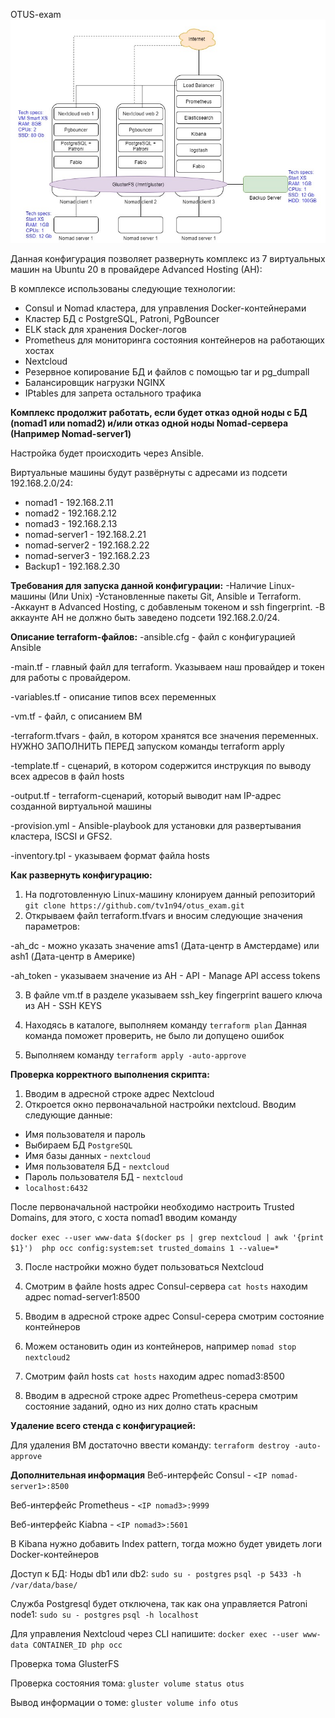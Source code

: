 OTUS-exam
![Image alt](https://github.com/tv1n94/otus_exam/blob/master/otus_exam.jpg)

Данная конфигурация позволяет развернуть комплекс из 7 виртуальных машин на Ubuntu 20 в провайдере Advanced Hosting (AH):

В комплексе использованы следующие технологии:
- Consul и Nomad кластера, для управления Docker-контейнерами
- Кластер БД с PostgreSQL, Patroni, PgBouncer
- ELK stack для хранения Docker-логов
- Prometheus для мониторинга состояния контейнеров на работающих хостах
- Nextcloud
- Резервное копирование БД и файлов с помощью tar и pg_dumpall
- Балансировщик нагрузки NGINX
- IPtables для запрета остального трафика

**Комплекс продолжит работать, если будет отказ одной ноды с БД (nomad1 или nomad2) и/или отказ одной ноды Nomad-сервера (Например Nomad-server1)**

Настройка будет происходить через Ansible. 

Виртуальные машины будут развёрнуты с адресами из подсети 192.168.2.0/24:
- nomad1        - 192.168.2.11
- nomad2        - 192.168.2.12
- nomad3        - 192.168.2.13
- nomad-server1 - 192.168.2.21
- nomad-server2 - 192.168.2.22
- nomad-server3 - 192.168.2.23
- Backup1       - 192.168.2.30

**Требования для запуска данной конфигурации:** 
-Наличие Linux-машины (Или Unix)
-Установленные пакеты Git, Ansible и Terraform.
-Аккаунт в Advanced Hosting, c добавленым токеном и ssh fingerprint. 
-В аккаунте AH не должно быть заведено подсети 192.168.2.0/24. 


**Описание terraform-файлов:**
-ansible.cfg - файл с конфигурацией Ansible

-main.tf - главный файл для terraform. Указываем наш провайдер и токен для работы с провайдером. 

-variables.tf - описание типов всех переменных

-vm.tf - файл, с описанием ВМ

-terraform.tfvars - файл, в котором хранятся все значения переменных. НУЖНО ЗАПОЛНИТЬ ПЕРЕД запуском команды terraform apply

-template.tf - сценарий, в котором содержится инструкция по выводу всех адресов в файл hosts

-output.tf - terraform-сценарий, который выводит нам IP-адрес созданной виртуальной машины

-provision.yml - Ansible-playbook для установки для развертывания кластера, ISCSI и GFS2.

-inventory.tpl - указываем формат файла hosts


**Как развернуть конфигурацию:** 
1) На подготовленную Linux-машину клонируем данный репозиторий `git clone https://github.com/tv1n94/otus_exam.git`
2) Открываем файл terraform.tfvars и вносим следующие значения параметров:

  -ah_dc - можно указать значение ams1 (Дата-центр в Амстердаме) или ash1 (Дата-центр в Америке)

  -ah_token - указываем значение из AH - API - Manage API access tokens

3) В файле vm.tf в разделе указываем ssh_key fingerprint вашего ключа из AH - SSH KEYS

4) Находясь в каталоге, выполняем команду `terraform plan` Данная команда поможет проверить, не было ли допущено ошибок

5) Выполняем команду `terraform apply -auto-approve`


**Проверка корректного выполнения скрипта:**
1) Вводим в адресной строке адрес Nextcloud
2) Откроется окно первоначальной настройки nextcloud. Вводим следующие данные:
- Имя пользователя и пароль
- Выбираем БД `PostgreSQL`
- Имя базы данных - `nextcloud`
- Имя пользователя БД - `nextcloud`
- Пароль пользователя БД - `nextcloud`
- `localhost:6432`

После первоначальной настройки необходимо настроить Trusted Domains, для этого, с хоста nomad1 вводим команду

`docker exec --user www-data $(docker ps | grep nextcloud | awk '{print $1}')  php occ config:system:set trusted_domains 1 --value=*`

3) После настройки можно будет пользоваться Nextcloud


4) Смотрим в файле hosts адрес Consul-сервера `cat hosts` находим адрес nomad-server1:8500
5) Вводим в адресной строке адрес Consul-серера смотрим состояние контейнеров

6) Можем остановить один из контейнеров, например `nomad stop nextcloud2` 
7) Смотрим файл hosts `cat hosts` находим адрес nomad3:8500
8) Вводим в адресной строке адрес Prometheus-серера смотрим состояние заданий, одно из них долно стать красным


**Удаление всего стенда с конфигурацией:**

Для удаления ВМ достаточно ввести команду: `terraform destroy -auto-approve`





**Дополнительная информация**
Веб-интерфейс Consul - `<IP nomad-server1>:8500`

Веб-интерфейс Prometheus - `<IP nomad3>:9999`

Веб-интерфейс Kiabna - `<IP nomad3>:5601`

В Kibanа нужно добавить Index pattern, тогда можно будет увидеть логи Docker-контейнеров

Доступ к БД:
Ноды db1 или db2: 
`sudo su - postgres`
`psql -p 5433 -h /var/data/base/`

Служба Postgresql будет отключена, так как она управляется Patroni
node1: 
`sudo su - postgres`
`psql -h localhost`

Для управления Nextcloud через CLI напишите: `docker exec --user www-data CONTAINER_ID php occ`


Проверка тома GlusterFS

Проверка состояния тома: `gluster volume status otus`

Вывод информации о томе: `gluster volume info otus`